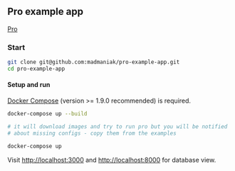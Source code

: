 ## Pro example app

[Pro](http://madmaniak.github.io/pro)

### Start

```sh
git clone git@github.com:madmaniak/pro-example-app.git
cd pro-example-app
```

#### Setup and run

[Docker Compose](https://docs.docker.com/compose/install) (version >= 1.9.0 recommended) is required.

```sh
docker-compose up --build

# it will download images and try to run pro but you will be notified
# about missing configs - copy them from the examples

docker-compose up
```

Visit [http://localhost:3000](http://localhost:3000)
and
[http://localhost:8000](http://localhost:8000) for database view.
